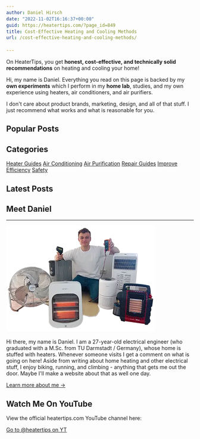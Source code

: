 ```yaml
---
author: Daniel Hirsch
date: "2022-11-02T16:16:37+00:00"
guid: https://heatertips.com/?page_id=849
title: Cost-Effective Heating and Cooling Methods
url: /cost-effective-heating-and-cooling-methods/

---
```

On HeaterTips, you get **honest, cost-effective, and technically solid recommendations** on heating and cooling your home!

Hi, my name is Daniel. Everything you read on this page is backed by my **own experiments** which I perform in my **home lab**, studies, and my own experience using heaters, air conditioners, and air purifiers.

I don't care about product brands, marketing, design, and all of that stuff. I just recommend what works and what is reasonable for you.

## Popular Posts

## Categories

 [Heater Guides](/category/heater-guides/) [Air Conditioning](/category/air-conditioning/) [Air Purification](/category/air-quality/) [Repair Guides](/category/repair/) [Improve Efficiency](/category/improve-efficiency/) [Safety](/category/safety/)

## Latest Posts

## Meet Daniel

* * *

![heatertips-daniel-with-all-devices-small](/wp-content/uploads/2023/08/heatertips-daniel-with-all-devices-small.webp)

Hi there, my name is Daniel. I am a 27-year-old electrical engineer (who graduated with a M.Sc. from TU Darmstadt / Germany), whose home is stuffed with heaters. Whenever someone visits I get a comment on what is going on here! Aside from writing about home heating and other electrical stuff, I enjoy biking, running, and climbing - anything that gets me out the door. Maybe I'll make a website about that as well one day.

[Learn more about me →](/about)

## Watch Me On YouTube

View the official heatertips.com YouTube channel here:

 [Go to @heatertips on YT](https://www.youtube.com/@heatertips)
